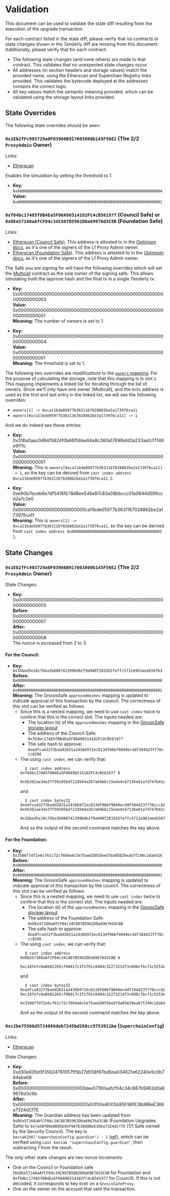 # Validation

This document can be used to validate the state diff resulting from the execution of the upgrade
transaction.

For each contract listed in the state diff, please verify that no contracts or state changes shown in the Tenderly diff are missing from this document. Additionally, please verify that for each contract:

- The following state changes (and none others) are made to that contract. This validates that no unexpected state changes occur.
- All addresses (in section headers and storage values) match the provided name, using the Etherscan and Superchain Registry links provided. This validates the bytecode deployed at the addresses contains the correct logic.
- All key values match the semantic meaning provided, which can be validated using the storage layout links provided.

## State Overrides

The following state overrides should be seen:

### `0x1Eb2fFc903729a0F03966B917003800b145F56E2` (The 2/2 `ProxyAdmin` Owner)

Links:
- [Etherscan](https://sepolia.etherscan.io/address/0x1Eb2fFc903729a0F03966B917003800b145F56E2)

Enables the simulation by setting the threshold to 1:

- **Key:** `0x0000000000000000000000000000000000000000000000000000000000000004` <br/>
  **Value:** `0x0000000000000000000000000000000000000000000000000000000000000001`

### `0xf64bc17485f0B4Ea5F06A96514182FC4cB561977` (Council Safe) or `0xDEe57160aAfCF04c34C887B5962D0a69676d3C8B` (Foundation Safe)

Links:
- [Etherscan (Council Safe)](https://sepolia.etherscan.io/address/0xf64bc17485f0B4Ea5F06A96514182FC4cB561977). This address is attested to in the [Optimism docs](https://docs.optimism.io/chain/security/privileged-roles#l1-proxy-admin), as it's one of the signers of the L1 Proxy Admin owner.
- [Etherscan (Foundation Safe)](https://sepolia.etherscan.io/address/0xDEe57160aAfCF04c34C887B5962D0a69676d3C8B). This address is attested to in the [Optimism docs](https://docs.optimism.io/chain/security/privileged-roles#l1-proxy-admin), as it's one of the signers of the L1 Proxy Admin owner.

The Safe you are signing for will have the following overrides which will set the [Multicall](https://sepolia.etherscan.io/address/0xca11bde05977b3631167028862be2a173976ca11#code) contract as the sole owner of the signing safe. This allows simulating both the approve hash and the final tx in a single Tenderly tx.

- **Key:** 0x0000000000000000000000000000000000000000000000000000000000000003 <br/>
  **Value:** 0x0000000000000000000000000000000000000000000000000000000000000001 <br/>
  **Meaning:** The number of owners is set to 1.

- **Key:** 0x0000000000000000000000000000000000000000000000000000000000000004 <br/>
  **Value:** 0x0000000000000000000000000000000000000000000000000000000000000001 <br/>
  **Meaning:** The threshold is set to 1.

The following two overrides are modifications to the [`owners` mapping](https://github.com/safe-global/safe-contracts/blob/v1.4.0/contracts/libraries/SafeStorage.sol#L15). For the purpose of calculating the storage, note that this mapping is in slot `2`.
This mapping implements a linked list for iterating through the list of owners. Since we'll only have one owner (Multicall), and the `0x01` address is used as the first and last entry in the linked list, we will see the following overrides:
- `owners[1] -> 0xca11bde05977b3631167028862be2a173976ca11`
- `owners[0xca11bde05977b3631167028862be2a173976ca11] -> 1`

And we do indeed see these entries:

- **Key:** 0x316a0aac0d94f5824f0b66f5bbe94a8c360a17699a1d3a233aafcf7146e9f11c <br/>
  **Value:** 0x0000000000000000000000000000000000000000000000000000000000000001 <br/>
  **Meaning:** This is `owners[0xca11bde05977b3631167028862be2a173976ca11] -> 1`, so the key can be
    derived from `cast index address 0xca11bde05977b3631167028862be2a173976ca11 2`.

- **Key:** 0xe90b7bceb6e7df5418fb78d8ee546e97c83a08bbccc01a0644d599ccd2a7c2e0 <br/>
  **Value:** 0x000000000000000000000000ca11bde05977b3631167028862be2a173976ca11 <br/>
  **Meaning:** This is `owners[1] -> 0xca11bde05977b3631167028862be2a173976ca11`, so the key can be
    derived from `cast index address 0x0000000000000000000000000000000000000001 2`.

## State Changes

### `0x1Eb2fFc903729a0F03966B917003800b145F56E2` (The 2/2 `ProxyAdmin` Owner)

State Changes:

- **Key:** 0x0000000000000000000000000000000000000000000000000000000000000005 <br/>
  **Before:** 0x0000000000000000000000000000000000000000000000000000000000000007 <br/>
  **After:** 0x0000000000000000000000000000000000000000000000000000000000000008 <br/>
The nonce is increased from 2 to 3.

#### For the Council:

- **Key:** `0x1bbed5e10c7bba3b6887413996db2f9a940f2032b5feffc5712e963aeeb56763` <br/>
  **Before:** `0x0000000000000000000000000000000000000000000000000000000000000000`<br/>
  **After:** `0x0000000000000000000000000000000000000000000000000000000000000001` <br/>
  **Meaning:** The GnosisSafe `approvedHashes` mapping is updated to indicate approval of this transaction by the council. The correctness of this slot can be verified as follows:
    - Since this is a nested mapping, we need to use `cast index` twice to confirm that this is the correct slot. The inputs needed are:
      - The location (`8`) of the `approvedHashes` mapping in the [GnosisSafe storage layout](https://github.com/safe-global/safe-contracts/blob/v1.4.0/contracts/libraries/SafeStorage.sol#L23)
      - The address of the Council Safe: `0xf64bc17485f0B4Ea5F06A96514182FC4cB561977`
      - The safe hash to approve: `0xedfca432f3badd2831a2436b972ec813df98bf9849ecddf384d23ff70ccc8206`
    - The using `cast index`, we can verify that:
      ```shell
        $ cast index address 0xf64bc17485f0B4Ea5F06A96514182FC4cB561977 8
        0x56362ae34e37f50105bd722d564a267a69bbc15ede4cb7136e81afd747b41c4d
        ```
        and
      ```shell
        $ cast index bytes32 0xedfca432f3badd2831a2436b972ec813df98bf9849ecddf384d23ff70ccc8206 0x56362ae34e37f50105bd722d564a267a69bbc15ede4cb7136e81afd747b41c4d
        0x1bbed5e10c7bba3b6887413996db2f9a940f2032b5feffc5712e963aeeb56763
        ```
      And so the output of the second command matches the key above.

#### For the Foundation:

- **Key:** `0x3586f7df2e6cf61c72cf669a6c5e75aed3055bed7da05829eab7f240c1dab416` <br/>
  **Before:** `0x0000000000000000000000000000000000000000000000000000000000000000`<br/>
  **After:** `0x0000000000000000000000000000000000000000000000000000000000000001` <br/>
  **Meaning:** The GnosisSafe `approvedHashes` mapping is updated to indicate approval of this transaction by the council. The correctness of this slot can be verified as follows:
    - Since this is a nested mapping, we need to use `cast index` twice to confirm that this is the correct slot. The inputs needed are:
      - The location (`8`) of the `approvedHashes` mapping in the [GnosisSafe storage layout](https://github.com/safe-global/safe-contracts/blob/v1.4.0/contracts/libraries/SafeStorage.sol#L23)
      - The address of the Foundation Safe: `0xDEe57160aAfCF04c34C887B5962D0a69676d3C8B`
      - The safe hash to approve: `0xedfca432f3badd2831a2436b972ec813df98bf9849ecddf384d23ff70ccc8206`
    - The using `cast index`, we can verify that:
      ```shell
        $ cast index address 0xDEe57160aAfCF04c34C887B5962D0a69676d3C8B 8
        0xc18fefc0a6b81265cf06017c3f1f91c040dc3227321d73c608cfbcf1c5253e5c
      ```
      and
      ```shell
        $ cast index bytes32 0xedfca432f3badd2831a2436b972ec813df98bf9849ecddf384d23ff70ccc8206 0xc18fefc0a6b81265cf06017c3f1f91c040dc3227321d73c608cfbcf1c5253e5c
        0x3586f7df2e6cf61c72cf669a6c5e75aed3055bed7da05829eab7f240c1dab416
      ```
      And so the output of the second command matches the key above.

### `0xc2be75506d5724086deb7245bd260cc9753911be` (`SuperchainConfig`)

Links:
- [Etherscan](https://sepolia.etherscan.io/address/0xc2be75506d5724086deb7245bd260cc9753911be)

State Changes:

- **Key:** 0xd30e835d3f35624761057ff5b27d558f97bd5be034621e62240e5c0b784abe68<br/>
  **Before:** 0x000000000000000000000000dee57160aafcf04c34c887b5962d0a69676d3c8b<br/>
  **After:** 0x0000000000000000000000007a50f00e8D05b95F98fE38d8BeE366a7324dCf7E<br/>
  **Meaning:** The Guardian address has been updated from `0xDEe57160aAfCF04c34C887B5962D0a69676d3C8B` (Foundation Upgrades Safe) to `0x7a50f00e8D05b95F98fE38d8BeE366a7324dCf7E` (1/1 Safe owned by the Security Council).
    The key is `keccak256("superchainConfig.guardian") - 1` ([ref](https://github.com/ethereum-optimism/optimism/blob/maur/sepolia-council/packages/contracts-bedrock/src/L1/SuperchainConfig.sol#L23)),
    which can be verified using `cast keccak "superchainConfig.guardian"`, then subtracting 1 from the result.

The only other state changes are two nonce increments:

- One on the Council or Foundation safe (`0xDEe57160aAfCF04c34C887B5962D0a69676d3C8B` for Foundation and `0xf64bc17485f0B4Ea5F06A96514182FC4cB561977` for Council). If this is not decoded, it corresponds to key `0x05` on a `GnosisSafeProxy`.
- One on the owner on the account that sent the transaction.
